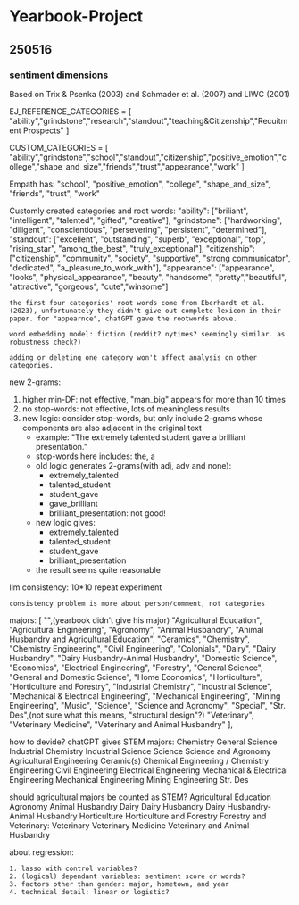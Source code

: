 # Yearbook-Project

## 250516

### sentiment dimensions

Based on Trix & Psenka (2003) and Schmader et al. (2007) and LIWC (2001)

EJ_REFERENCE_CATEGORIES = [
    "ability","grindstone","research","standout","teaching&Citizenship","Recuitment Prospects"
]

CUSTOM_CATEGORIES = [
    "ability","grindstone","school","standout","citizenship","positive_emotion","college","shape_and_size","friends","trust","appearance","work"
]

Empath has: "school", "positive_emotion", "college", "shape_and_size", "friends", "trust", "work"

Customly created categories and root words:
    "ability": 
        ["briliant", "intelligent", "talented", "gifted", "creative"],
    "grindstone": 
        ["hardworking", "diligent", "conscientious", "persevering", "persistent", "determined"],
    "standout": 
        ["excellent", "outstanding", "superb", "exceptional", "top", "rising_star", "among_the_best", "truly_exceptional"],
    "citizenship": 
        ["citizenship", "community", "society", "supportive", "strong communicator", "dedicated", "a_pleasure_to_work_with"],
    "appearance": 
        ["appearance", "looks", "physical_appearance", "beauty", "handsome", "pretty","beautiful", "attractive", "gorgeous", "cute","winsome"]
    
    the first four categories' root words come from Eberhardt et al.(2023), unfortunately they didn't give out complete lexicon in their paper. for "appearnce", chatGPT gave the rootwords above.

    word embedding model: fiction (reddit? nytimes? seemingly similar. as robustness check?)

    adding or deleting one category won't affect analysis on other categories.

new 2-grams: 

1. higher min-DF: not effective, "man_big" appears for more than 10 times
2. no stop-words: not effective, lots of meaningless results
3. new logic: consider stop-words, but only include 2-grams whose components are also adjacent in the original text
    - example: "The extremely talented student gave a brilliant presentation."
    - stop-words here includes: the, a
    - old logic generates 2-grams(with adj, adv and none):
        - extremely_talented  
        - talented_student  
        - student_gave  
        - gave_brilliant  
        - brilliant_presentation: not good!
    - new logic gives:
        - extremely_talented  
        - talented_student  
        - student_gave
        - brilliant_presentation
    - the result seems quite reasonable

llm consistency: 10*10 repeat experiment

    consistency problem is more about person/comment, not categories

majors:
    [
    "",(yearbook didn't give his major)
    "Agricultural Education",
    "Agricultural Engineering",
    "Agronomy",
    "Animal Husbandry",
    "Animal Husbandry and Agricultural Education",
    "Ceramics",
    "Chemistry",
    "Chemistry Engineering",
    "Civil Engineering",
    "Colonials",
    "Dairy",
    "Dairy Husbandry",
    "Dairy Husbandry-Animal Husbandry",
    "Domestic Science",
    "Economics",
    "Electrical Engineering",
    "Forestry",
    "General Science",
    "General and Domestic Science",
    "Home Economics",
    "Horticulture",
    "Horticulture and Forestry",
    "Industrial Chemistry",
    "Industrial Science",
    "Mechanical & Electrical Engineering",
    "Mechanical Engineering",
    "Mining Engineering",
    "Music",
    "Science",
    "Science and Agronomy",
    "Special",
    "Str. Des",(not sure what this means, "structural design"?)
    "Veterinary",
    "Veterinary Medicine",
    "Veterinary and Animal Husbandry"
  ],

how to devide? chatGPT gives STEM majors:
    Chemistry
    General Science
    Industrial Chemistry
    Industrial Science
    Science
    Science and Agronomy
    Agricultural Engineering
    Ceramic(s)
    Chemical Engineering / Chemistry Engineering
    Civil Engineering
    Electrical Engineering
    Mechanical & Electrical Engineering
    Mechanical Engineering
    Mining Engineering
    Str. Des

should agricultural majors be counted as STEM?
    Agricultural Education
    Agronomy
    Animal Husbandry
    Dairy
    Dairy Husbandry
    Dairy Husbandry-Animal Husbandry
    Horticulture
    Horticulture and Forestry
    Forestry
and Veterinary:
    Veterinary
    Veterinary Medicine
    Veterinary and Animal Husbandry

about regression:

    1. lasso with control variables?
    2. (logical) dependant variables: sentiment score or words?
    3. factors other than gender: major, hometown, and year
    4. technical detail: linear or logistic?


